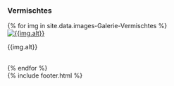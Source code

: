 ---
---

<h3>
  Vermischtes
</h3>
<div id="links">
  <div class="row">
  {% for img in site.data.images-Galerie-Vermischtes %}
    <div class="col-lg-4">
      <a href="{{img.link}}" title="{{img.alt}}" data-gallery>
        <img class="img-thumbnail gallery" src="{{img.src}}" alt='{{img.alt}}'/>
      </a>
      <p>
        {{img.alt}}
      </p>
      <br />
    </div>
    {% endfor %}
  </div>
</div>
{% include footer.html %}
